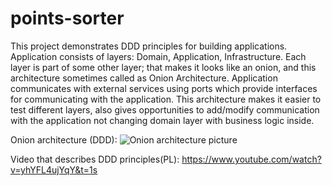 # points-sorter

This project demonstrates DDD principles for building applications.
Application consists of layers: Domain, Application, Infrastructure. Each layer is part of some other layer; that makes it looks like an onion, and this architecture sometimes called as Onion Architecture. Application communicates with external services using ports which provide interfaces for communicating with the application.
This architecture makes it easier to test different layers, also gives opportunities to add/modify communication with the application not changing domain layer with business logic inside.

Onion architecture (DDD):
![Onion architecture picture](https://dzone.com/storage/temp/4436217-kolka.png)

Video that describes DDD principles(PL): https://www.youtube.com/watch?v=yhYFL4ujYqY&t=1s
